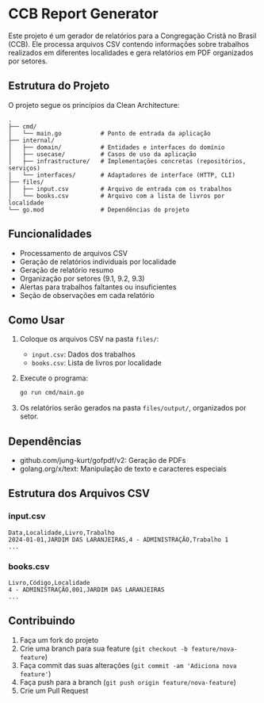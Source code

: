 # CCB Report Generator

Este projeto é um gerador de relatórios para a Congregação Cristã no Brasil (CCB). Ele processa arquivos CSV contendo informações sobre trabalhos realizados em diferentes localidades e gera relatórios em PDF organizados por setores.

## Estrutura do Projeto

O projeto segue os princípios da Clean Architecture:

```
.
├── cmd/
│   └── main.go           # Ponto de entrada da aplicação
├── internal/
│   ├── domain/           # Entidades e interfaces do domínio
│   ├── usecase/          # Casos de uso da aplicação
│   ├── infrastructure/   # Implementações concretas (repositórios, serviços)
│   └── interfaces/       # Adaptadores de interface (HTTP, CLI)
├── files/
│   ├── input.csv         # Arquivo de entrada com os trabalhos
│   └── books.csv         # Arquivo com a lista de livros por localidade
└── go.mod                # Dependências do projeto
```

## Funcionalidades

- Processamento de arquivos CSV
- Geração de relatórios individuais por localidade
- Geração de relatório resumo
- Organização por setores (9.1, 9.2, 9.3)
- Alertas para trabalhos faltantes ou insuficientes
- Seção de observações em cada relatório

## Como Usar

1. Coloque os arquivos CSV na pasta `files/`:
   - `input.csv`: Dados dos trabalhos
   - `books.csv`: Lista de livros por localidade

2. Execute o programa:
   ```bash
   go run cmd/main.go
   ```

3. Os relatórios serão gerados na pasta `files/output/`, organizados por setor.

## Dependências

- github.com/jung-kurt/gofpdf/v2: Geração de PDFs
- golang.org/x/text: Manipulação de texto e caracteres especiais

## Estrutura dos Arquivos CSV

### input.csv
```csv
Data,Localidade,Livro,Trabalho
2024-01-01,JARDIM DAS LARANJEIRAS,4 - ADMINISTRAÇÃO,Trabalho 1
...
```

### books.csv
```csv
Livro,Código,Localidade
4 - ADMINISTRAÇÃO,001,JARDIM DAS LARANJEIRAS
...
```

## Contribuindo

1. Faça um fork do projeto
2. Crie uma branch para sua feature (`git checkout -b feature/nova-feature`)
3. Faça commit das suas alterações (`git commit -am 'Adiciona nova feature'`)
4. Faça push para a branch (`git push origin feature/nova-feature`)
5. Crie um Pull Request 